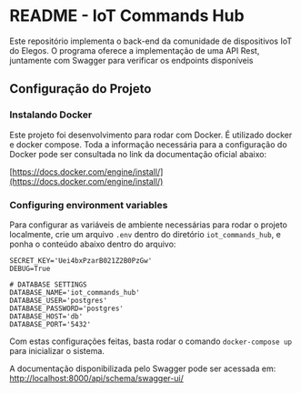 # README - IoT Commands Hub

Este repositório implementa o back-end da comunidade de dispositivos IoT do Elegos. O programa oferece a implementação de uma API Rest, juntamente com Swagger para verificar os endpoints disponíveis

## Configuração do Projeto

### Instalando Docker

Este projeto foi desenvolvimento para rodar com Docker. É utilizado docker e docker compose. Toda a informação necessária para a configuração do Docker pode ser consultada no link da documentação oficial abaixo:

[https://docs.docker.com/engine/install/](https://docs.docker.com/engine/install/)

### Configuring environment variables

Para configurar as variáveis de ambiente necessárias para rodar o projeto localmente, crie um arquivo `.env` dentro do diretório `iot_commands_hub`, e ponha o conteúdo abaixo dentro do arquivo:

```
SECRET_KEY='Uei4bxPzarB021Z2B0PzGw'
DEBUG=True

# DATABASE SETTINGS
DATABASE_NAME='iot_commands_hub'
DATABASE_USER='postgres'
DATABASE_PASSWORD='postgres'
DATABASE_HOST='db'
DATABASE_PORT='5432'
```

Com estas configurações feitas, basta rodar o comando `docker-compose up` para inicializar o sistema. 

A documentação disponibilizada pelo Swagger pode ser acessada em:
[http://localhost:8000/api/schema/swagger-ui/](http://localhost:8000/api/schema/swagger-ui/)
